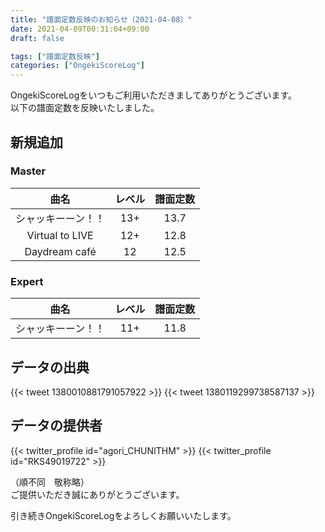 ```yaml
---
title: "譜面定数反映のお知らせ（2021-04-08）"
date: 2021-04-09T00:31:04+09:00
draft: false

tags: ["譜面定数反映"]
categories: ["OngekiScoreLog"]
---
```


OngekiScoreLogをいつもご利用いただきましてありがとうございます。  
以下の譜面定数を反映いたしました。

<!--more-->

## 新規追加

### Master

| 曲名 | レベル | 譜面定数 |
|:-:|:-:|:-:|
| シャッキーーン！！ | 13+ | 13.7 |
| Virtual to LIVE | 12+ | 12.8 |
| Daydream café | 12 | 12.5 |

### Expert

| 曲名 | レベル | 譜面定数 |
|:-:|:-:|:-:|
| シャッキーーン！！ | 11+ | 11.8 |

## データの出典

{{< tweet 1380010881791057922 >}}
{{< tweet 1380119299738587137 >}}

## データの提供者

{{< twitter_profile id="agori_CHUNITHM" >}}
{{< twitter_profile id="RKS49019722" >}}

（順不同　敬称略）  
ご提供いただき誠にありがとうございます。

引き続きOngekiScoreLogをよろしくお願いいたします。
